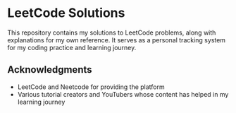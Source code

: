 # LeetCode Solutions

This repository contains my solutions to LeetCode problems, along with explanations for my own reference. It serves as a personal tracking system for my coding practice and learning journey.

## Acknowledgments

- LeetCode and Neetcode for providing the platform
- Various tutorial creators and YouTubers whose content has helped in my learning journey 